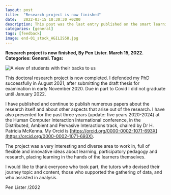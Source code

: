 ```yaml
---
layout: post
title:  "Research project is now finished"
date:   2022-03-15 10:30:30 +0200
description: This post was the last entry published on the smart learning website, to conclude the doctoral research project which ran from 2016-2021.
categories: [general]
tags: [feedback]
image: end-01_stock_AGILIS58.jpg
---
```


**Research project is now finished, By Pen Lister. March 15, 2022. Categories: General. Tags:**

![A view of students with their backs to us]({{site.baseurl}}/assets/images/end-01_stock_AGILIS58.jpg)

This doctoral research project is now completed. I defended my PhD successfully in August 2021, after submitting the draft thesis for examination in early November 2020. Due in part to Covid I did not graduate until January 2022.

I have published and continue to publish numerous papers about the research itself and about other aspects that arise out of the research. I have also presented for the past three years (update: five years 2020-2024) at the Human Computer Interaction International conference, in the Distributed, Ambient and Pervasive Interactions track, chaired by Dr H. Patricia McKenna. My Orcid is [https://orcid.org/0000-0002-1071-693X](https://orcid.org/0000-0002-1071-693X).

The project was a very interesting and diverse area to work in, full of flexible and innovative ideas about learning, participatory pedagogy and research, placing learning in the hands of the learners themselves.

I would like to thank everyone who took part, the tutors who devised their journey topic and content, those who supported the gathering of data, and who assisted in analysis.

Pen Lister /2022